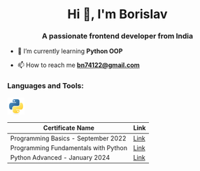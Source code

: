 <h1 align="center">Hi 👋, I'm Borislav</h1>
<h3 align="center">A passionate frontend developer from India</h3>

- 🌱 I’m currently learning **Python OOP**

- 📫 How to reach me **bn74122@gmail.com**

<h3 align="left">Languages and Tools:</h3>
<p align="left"> <a href="https://www.python.org" target="_blank" rel="noreferrer"> <img src="https://raw.githubusercontent.com/devicons/devicon/master/icons/python/python-original.svg" alt="python" width="40" height="40"/> </a> </p>

| Certificate Name | Link |
|------------------|------|
| Programming Basics - September 2022    | [Link](https://softuni.bg/certificates/details/144767/8445da61) |
| Programming Fundamentals with Python    | [Link](https://softuni.bg/certificates/details/166453/abd7bfaf) |
| Python Advanced - January 2024    | [Link](https://softuni.bg/certificates/details/203726/a1eaaa96) |
